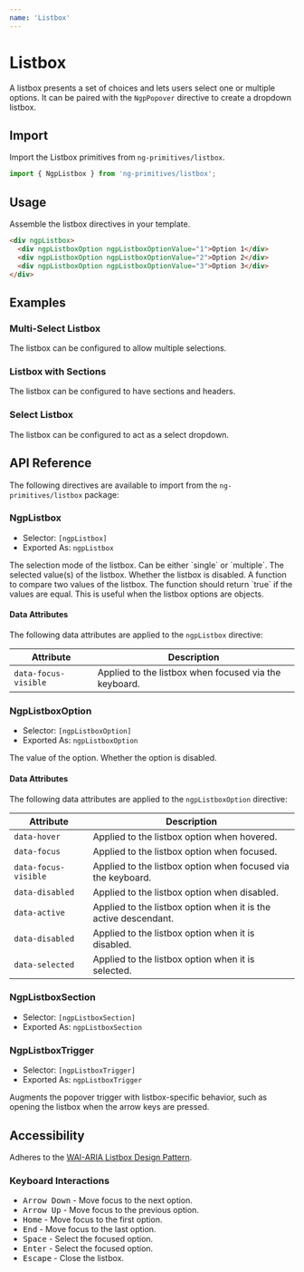 ```yaml
---
name: 'Listbox'
---
```


# Listbox

A listbox presents a set of choices and lets users select one or multiple options. It can be paired with the `NgpPopover` directive to create a dropdown listbox.

<docs-example name="listbox"></docs-example>

## Import

Import the Listbox primitives from `ng-primitives/listbox`.

```ts
import { NgpListbox } from 'ng-primitives/listbox';
```

## Usage

Assemble the listbox directives in your template.

```html
<div ngpListbox>
  <div ngpListboxOption ngpListboxOptionValue="1">Option 1</div>
  <div ngpListboxOption ngpListboxOptionValue="2">Option 2</div>
  <div ngpListboxOption ngpListboxOptionValue="3">Option 3</div>
</div>
```

## Examples

### Multi-Select Listbox

The listbox can be configured to allow multiple selections.

<docs-example name="listbox-multiple"></docs-example>

### Listbox with Sections

The listbox can be configured to have sections and headers.

<docs-example name="listbox-sections"></docs-example>

### Select Listbox

The listbox can be configured to act as a select dropdown.

<docs-example name="listbox-select"></docs-example>

## API Reference

The following directives are available to import from the `ng-primitives/listbox` package:

### NgpListbox

- Selector: `[ngpListbox]`
- Exported As: `ngpListbox`

<response-field name="ngpListboxMode" type="single | multiple" default="single">
  The selection mode of the listbox. Can be either `single` or `multiple`.
</response-field>

<response-field name="ngpListboxValue" type="T[]" default="[]">
  The selected value(s) of the listbox.
</response-field>

<response-field name="ngpListboxDisabled" type="boolean" default="false">
  Whether the listbox is disabled.
</response-field>

<response-field name="ngpListboxCompareWith" type="(a: T, b: T) => boolean">
  A function to compare two values of the listbox. The function should return `true` if the values are equal. This is useful when the listbox options are objects.
</response-field>

#### Data Attributes

The following data attributes are applied to the `ngpListbox` directive:

| Attribute            | Description                                           |
| -------------------- | ----------------------------------------------------- |
| `data-focus-visible` | Applied to the listbox when focused via the keyboard. |

### NgpListboxOption

- Selector: `[ngpListboxOption]`
- Exported As: `ngpListboxOption`

<response-field name="ngpListboxOptionValue" type="T">
  The value of the option.
</response-field>

<response-field name="ngpListboxOptionDisabled" type="boolean" default="false">
  Whether the option is disabled.
</response-field>

#### Data Attributes

The following data attributes are applied to the `ngpListboxOption` directive:

| Attribute            | Description                                                     |
| -------------------- | --------------------------------------------------------------- |
| `data-hover`         | Applied to the listbox option when hovered.                     |
| `data-focus`         | Applied to the listbox option when focused.                     |
| `data-focus-visible` | Applied to the listbox option when focused via the keyboard.    |
| `data-disabled`      | Applied to the listbox option when disabled.                    |
| `data-active`        | Applied to the listbox option when it is the active descendant. |
| `data-disabled`      | Applied to the listbox option when it is disabled.              |
| `data-selected`      | Applied to the listbox option when it is selected.              |

### NgpListboxSection

- Selector: `[ngpListboxSection]`
- Exported As: `ngpListboxSection`

### NgpListboxTrigger

- Selector: `[ngpListboxTrigger]`
- Exported As: `ngpListboxTrigger`

Augments the popover trigger with listbox-specific behavior, such as opening the listbox when the arrow keys are pressed.

## Accessibility

Adheres to the [WAI-ARIA Listbox Design Pattern](https://www.w3.org/TR/wai-aria-practices-1.1/#Listbox).

### Keyboard Interactions

- <kbd>Arrow Down</kbd> - Move focus to the next option.
- <kbd>Arrow Up</kbd> - Move focus to the previous option.
- <kbd>Home</kbd> - Move focus to the first option.
- <kbd>End</kbd> - Move focus to the last option.
- <kbd>Space</kbd> - Select the focused option.
- <kbd>Enter</kbd> - Select the focused option.
- <kbd>Escape</kbd> - Close the listbox.
